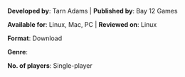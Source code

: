 **Developed by**: Tarn Adams | **Published by**: Bay 12 Games

**Available for**: Linux, Mac, PC | **Reviewed on**: Linux

**Format**: Download

**Genre**: 

**No. of players**: Single-player

